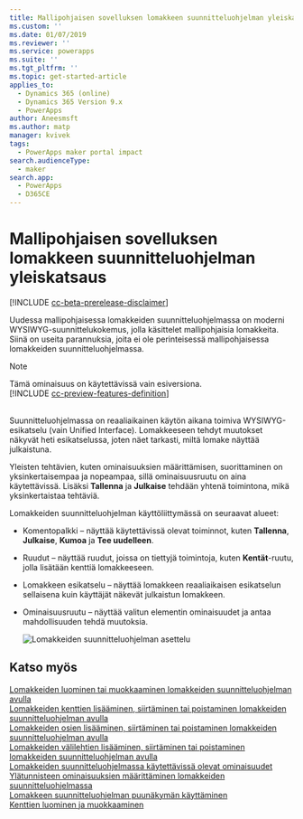 ```yaml
---
title: Mallipohjaisen sovelluksen lomakkeen suunnitteluohjelman yleiskatsaus | MicrosoftDocs
ms.custom: ''
ms.date: 01/07/2019
ms.reviewer: ''
ms.service: powerapps
ms.suite: ''
ms.tgt_pltfrm: ''
ms.topic: get-started-article
applies_to:
  - Dynamics 365 (online)
  - Dynamics 365 Version 9.x
  - PowerApps
author: Aneesmsft
ms.author: matp
manager: kvivek
tags:
  - PowerApps maker portal impact
search.audienceType:
  - maker
search.app:
  - PowerApps
  - D365CE
---
```

# <a name="overview-of-the-model-driven-form-designer"></a>Mallipohjaisen sovelluksen lomakkeen suunnitteluohjelman yleiskatsaus
[!INCLUDE [cc-beta-prerelease-disclaimer](../../includes/cc-beta-prerelease-disclaimer.md)]

Uudessa mallipohjaisessa lomakkeiden suunnitteluohjelmassa on moderni WYSIWYG-suunnittelukokemus, jolla käsittelet mallipohjaisia lomakkeita. Siinä on useita parannuksia, joita ei ole perinteisessä mallipohjaisessa lomakkeiden suunnitteluohjelmassa. 

> [!NOTE]
> Tämä ominaisuus on käytettävissä vain esiversiona. <br />
> [!INCLUDE [cc-preview-features-definition](../../includes/cc-preview-features-definition.md)] <br /><br />

Suunnitteluohjelmassa on reaaliaikainen käytön aikana toimiva WYSIWYG-esikatselu (vain Unified Interface). Lomakkeeseen tehdyt muutokset näkyvät heti esikatselussa, joten näet tarkasti, miltä lomake näyttää julkaistuna. 

Yleisten tehtävien, kuten ominaisuuksien määrittämisen, suorittaminen on yksinkertaisempaa ja nopeampaa, sillä ominaisuusruutu on aina käytettävissä. Lisäksi **Tallenna** ja **Julkaise** tehdään yhtenä toimintona, mikä yksinkertaistaa tehtäviä.

Lomakkeiden suunnitteluohjelman käyttöliittymässä on seuraavat alueet: 
- Komentopalkki – näyttää käytettävissä olevat toiminnot, kuten **Tallenna**, **Julkaise**, **Kumoa** ja **Tee uudelleen**. 
- Ruudut – näyttää ruudut, joissa on tiettyjä toimintoja, kuten **Kentät**-ruutu, jolla lisätään kenttiä lomakkeeseen. 
- Lomakkeen esikatselu – näyttää lomakkeen reaaliaikaisen esikatselun sellaisena kuin käyttäjät näkevät julkaistun lomakkeen. 
- Ominaisuusruutu – näyttää valitun elementin ominaisuudet ja antaa mahdollisuuden tehdä muutoksia.

   ![Lomakkeiden suunnitteluohjelman asettelu](media/form-designer.png)

## <a name="see-also"></a>Katso myös
[Lomakkeiden luominen tai muokkaaminen lomakkeiden suunnitteluohjelman avulla](create-and-edit-forms.md)  
[Lomakkeiden kenttien lisääminen, siirtäminen tai poistaminen lomakkeiden suunnitteluohjelman avulla](add-move-or-delete-fields-on-form.md)  
[Lomakkeiden osien lisääminen, siirtäminen tai poistaminen lomakkeiden suunnitteluohjelman avulla](add-move-or-delete-sections-on-form.md)  
[Lomakkeiden välilehtien lisääminen, siirtäminen tai poistaminen lomakkeiden suunnitteluohjelman avulla](add-move-or-delete-tabs-on-form.md)  
[Lomakkeiden suunnitteluohjelmassa käytettävissä olevat ominaisuudet](form-designer-properties.md)  
[Ylätunnisteen ominaisuuksien määrittäminen lomakkeiden suunnitteluohjelmassa](form-designer-header-properties.md)    
[Lomakkeen suunnitteluohjelman puunäkymän käyttäminen](using-tree-view-on-form.md)  
[Kenttien luominen ja muokkaaminen](../common-data-service/create-edit-field-portal.md)
